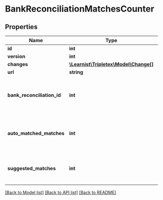 # BankReconciliationMatchesCounter

## Properties
Name | Type | Description | Notes
------------ | ------------- | ------------- | -------------
**id** | **int** |  | [optional] 
**version** | **int** |  | [optional] 
**changes** | [**\Learnist\Tripletex\Model\Change[]**](Change.md) |  | [optional] 
**url** | **string** |  | [optional] 
**bank_reconciliation_id** | **int** | The reconciliation id for which the number of matches is stored. | [optional] 
**auto_matched_matches** | **int** | Number of auto-matched matches since last page access. | [optional] 
**suggested_matches** | **int** | Number of suggested matches since last page access. | [optional] 

[[Back to Model list]](../../README.md#documentation-for-models) [[Back to API list]](../../README.md#documentation-for-api-endpoints) [[Back to README]](../../README.md)

